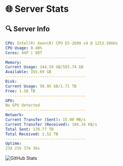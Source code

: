 # 🌐 Server Stats
## 🔍 Server Info
```yaml
CPU: Intel(R) Xeon(R) CPU E5-2699 v4 @ 1253.38GHz
CPU Usage: 0.40%
Cores: 44P | 88T
-----------------------------------
Memory:
Current Usage: 144.59 GB/503.74 GB
Available: 355.69 GB
-----------------------------------
Disk:
Current Usage: 50.95 GB/1.71 TB
Free: 1.58 TB
-----------------------------------
GPU:
No GPU detected
-----------------------------------
Network:
Current Transfer (Sent): 15.00 MB/s
Current Transfer (Received): 104.34 KB/s
Total Sent: 170.77 TB
Total Received: 2.52 TB
-----------------------------------
Uptime:
23d 21h 37m 36s
```
![GitHub Stats](https://img.shields.io/badge/Updated-2025-03-03_20:20:55-blue)
